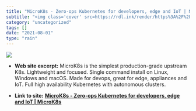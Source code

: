 ```yaml
---
title: "MicroK8s - Zero-ops Kubernetes for developers, edge and IoT | MicroK8s"
subtitle: "<img class='cover' src=https://rdl.ink/render/https%3A%2F%2Fmicrok8s.io%2F>"
category: "uncategorized"
tags: []
date: "2021-08-01"
type: "rain"
---
```

<img class="cover" src=https://rdl.ink/render/https%3A%2F%2Fmicrok8s.io%2F>



* **Web site excerpt:** MicroK8s is the simplest production-grade upstream K8s. Lightweight and focused. Single command install on Linux, Windows and macOS. Made for devops, great for edge, appliances and IoT. Full high availability Kubernetes with autonomous clusters.

* **Link to site:** **[MicroK8s - Zero-ops Kubernetes for developers, edge and IoT | MicroK8s](https://microk8s.io/)**